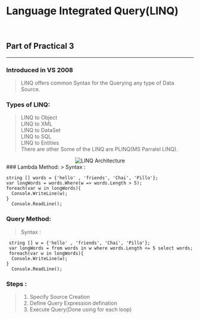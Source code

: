 # Language Integrated Query(LINQ)
<br/>

## Part of Practical 3

<hr/>

### Introduced in VS 2008
> LINQ offers common Syntax for the Querying any type of Data Source.

### Types of LINQ:
> LINQ to Object<br/>
> LINQ to XML<br/>
> LINQ to DataSet<br/>
> LINQ to SQL<br/>
> LINQ to Entities<br/>
> There are other Some of the LINQ are PLINQ(MS Parralel LINQ).
<center>
<img src="https://media.geeksforgeeks.org/wp-content/uploads/20190504200533/Untitled-Diagram24.jpg" alt="LINQ Architecture" />
</center>
### Lambda Method:
> Syntax : <br/>

```
string [] words = {'hello' , 'friends', 'Chai', 'Pillo'};
var longWords = words.Where(w => words.Length > 5);
foreach(var w in longWords){
  Console.WriteLine(w);
}
  Console.ReadLine();
```

### Query Method:
> Syntax : <br/>

``` 
 string [] w = {'hello' , 'friends', 'Chai', 'Pillo'};
 var longWords = from words in w where words.Length <= 5 select words;
 foreach(var w in longWords){
  Console.WriteLine(w);
}
  Console.ReadLine();
```

### Steps :
> 1. Specify Source Creation <br/>
> 2. Define Query Expression defination <br/>
> 3. Execute Query(Done using for each loop)<br/>
